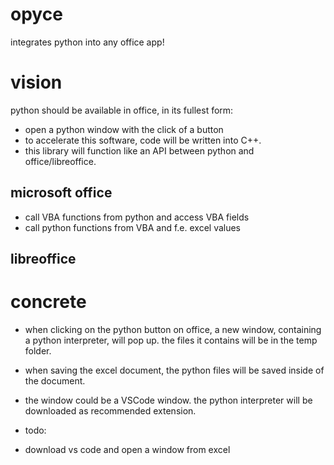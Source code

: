 # opyce
integrates python into any office app!

# vision

python should be available in office, in its fullest form:
- open a python window with the click of a button
- to accelerate this software, code will be written into C++.
- this library will function like an API between python and office/libreoffice.

## microsoft office
- call VBA functions from python and access VBA fields
- call python functions from VBA and f.e. excel values
## libreoffice


# concrete
- when clicking on the python button on office, a new window, containing a python interpreter, will pop up. the files it contains will be in the temp folder.
- when saving the excel document, the python files will be saved inside of the document.
- the window could be a VSCode window. the python interpreter will be downloaded as recommended extension.

- todo:
-   download vs code and open a window from excel
